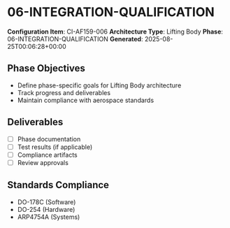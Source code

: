 # 06-INTEGRATION-QUALIFICATION

**Configuration Item**: CI-AF159-006
**Architecture Type**: Lifting Body
**Phase**: 06-INTEGRATION-QUALIFICATION
**Generated**: 2025-08-25T00:06:28+00:00

## Phase Objectives
- Define phase-specific goals for Lifting Body architecture
- Track progress and deliverables
- Maintain compliance with aerospace standards

## Deliverables
- [ ] Phase documentation
- [ ] Test results (if applicable)
- [ ] Compliance artifacts
- [ ] Review approvals

## Standards Compliance
- DO-178C (Software)
- DO-254 (Hardware)
- ARP4754A (Systems)
